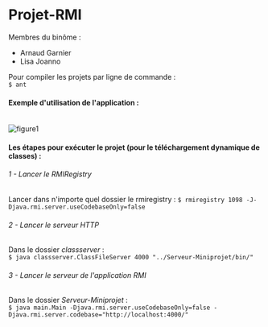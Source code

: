 # Projet-RMI
Membres du binôme :
<ul><li>Arnaud Garnier</li>
<li>Lisa Joanno</li></ul>

Pour compiler les projets par ligne de commande :<br />
```$ ant```

#### Exemple d'utilisation de l'application :
<br />
<img alt="figure1" src="images/figure1.png" />
<br />

#### Les étapes pour exécuter le projet (pour le téléchargement dynamique de classes) :

###### 1 - Lancer le RMIRegistry
Lancer dans n'importe quel dossier le rmiregistry :
```$ rmiregistry 1098 -J-Djava.rmi.server.useCodebaseOnly=false```

###### 2 - Lancer le serveur HTTP
Dans le dossier <i>classserver</i> :<br />
```$ java classserver.ClassFileServer 4000 "../Serveur-Miniprojet/bin/"```

###### 3 - Lancer le serveur de l'application RMI
Dans le dossier <i>Serveur-Miniprojet</i> :<br />
```$ java main.Main -Djava.rmi.server.useCodebaseOnly=false -Djava.rmi.server.codebase="http://localhost:4000/"```
